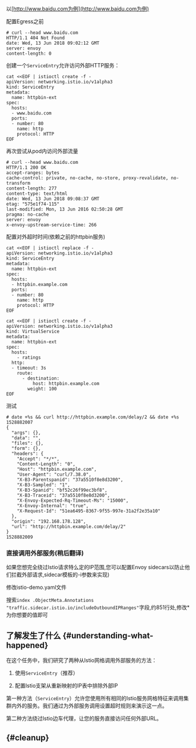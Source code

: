 以[http://www.baidu.com为例](http://www.baidu.com为例)

配置Egress之前

```
# curl --head www.baidu.com
HTTP/1.1 404 Not Found
date: Wed, 13 Jun 2018 09:02:12 GMT
server: envoy
content-length: 0
```

创建一个`ServiceEntry`允许访问外部HTTP服务：

```
cat <<EOF | istioctl create -f -
apiVersion: networking.istio.io/v1alpha3
kind: ServiceEntry
metadata:
  name: httpbin-ext
spec:
  hosts:
  - www.baidu.com
  ports:
  - number: 80
    name: http
    protocol: HTTP
EOF
```

再次尝试从pod内访问外部流量

```
# curl --head www.baidu.com
HTTP/1.1 200 OK
accept-ranges: bytes
cache-control: private, no-cache, no-store, proxy-revalidate, no-transform
content-length: 277
content-type: text/html
date: Wed, 13 Jun 2018 09:08:37 GMT
etag: "575e1f74-115"
last-modified: Mon, 13 Jun 2016 02:50:28 GMT
pragma: no-cache
server: envoy
x-envoy-upstream-service-time: 266
```

配置对外超时时间\(依赖之前的httpbin服务\)

```
cat <<EOF | istioctl replace -f -
apiVersion: networking.istio.io/v1alpha3
kind: ServiceEntry
metadata:
  name: httpbin-ext
spec:
  hosts:
  - httpbin.example.com
  ports:
  - number: 80
    name: http
    protocol: HTTP
EOF
```

```
cat <<EOF | istioctl create -f -
apiVersion: networking.istio.io/v1alpha3
kind: VirtualService
metadata:
  name: httpbin-ext
spec:
  hosts:
    - ratings
  http:
  - timeout: 3s
    route:
      - destination:
          host: httpbin.example.com
        weight: 100
EOF
```

测试

```
# date +%s && curl http://httpbin.example.com/delay/2 && date +%s
1528882007
{
  "args": {},
  "data": "",
  "files": {},
  "form": {},
  "headers": {
    "Accept": "*/*",
    "Content-Length": "0",
    "Host": "httpbin.example.com",
    "User-Agent": "curl/7.38.0",
    "X-B3-Parentspanid": "37a5510f8e8d3200",
    "X-B3-Sampled": "1",
    "X-B3-Spanid": "bf52c26f99ec3bf8",
    "X-B3-Traceid": "37a5510f8e8d3200",
    "X-Envoy-Expected-Rq-Timeout-Ms": "15000",
    "X-Envoy-Internal": "true",
    "X-Request-Id": "51ea6495-8367-9f55-997e-31a2f2e35a10"
  },
  "origin": "192.168.178.128",
  "url": "http://httpbin.example.com/delay/2"
}
1528882009
```

### 直接调用外部服务\(稍后翻译\)

如果您想完全绕过Istio请求特么定的IP范围,您可以配置Envoy sidecars以防止他们拦截外部请求,sidecar模板的-i参数来实现\)

修改istio-demo.yaml文件

搜索`index .ObjectMeta.Annotations "traffic.sidecar.istio.io/includeOutboundIPRanges"`字段,约851行处,修改\*为你想要的值即可

## 了解发生了什么 {#understanding-what-happened}

在这个任务中，我们研究了两种从Istio网格调用外部服务的方法：

1. 使用`ServiceEntry`（推荐）

2. 配置Istio支架从重新映射的IP表中排除外部IP

第一种方法（`ServiceEntry`）允许您使用所有相同的Istio服务网格特征来调用集群内外的服务。我们通过为外部服务调用设置超时规则来演示这一点。

第二种方法绕过Istio边车代理，让您的服务直接访问任何外部URL。

##  {#cleanup}



